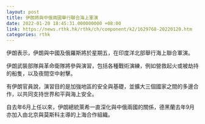 ```yaml
---
layout: post
title: 伊朗將與中俄兩國舉行聯合海上軍演
date: 2022-01-20 18:45:31.000000000 +08:00
link: https://news.rthk.hk/rthk/ch/component/k2/1629768-20220120.htm
categories: rthk
---
```


伊朗表示，伊朗與中國及俄羅斯將於星期五，在印度洋北部舉行海上聯合軍演。

伊朗武裝部隊與革命衛隊將參與演習，包括各種戰術演練，例如營救起火或被劫持的船隻，以及夜間空中射擊。

有伊朗官員說，演習目的是加強地區的安全與基礎，並擴大三個國家之間的多邊合作，以共同支持世界和平與海上安全。

自去年6月上任以來，伊朗總統萊希一直深化與中俄兩國的關係，德黑蘭去年9月亦加入由北京與莫斯科主導的上海合作組織。
